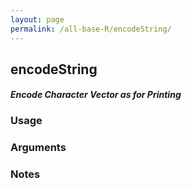 ```yaml
---
layout: page
permalink: /all-base-R/encodeString/
---
```


## __encodeString__

#### _Encode Character Vector as for Printing_

### Usage

### Arguments

### Notes

